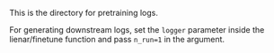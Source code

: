 This is the directory for pretraining logs.

For generating downstream logs, set the `logger` parameter inside the lienar/finetune function and pass `n_run=1` in the argument.
